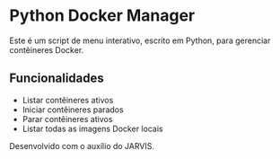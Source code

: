 # Python Docker Manager

Este é um script de menu interativo, escrito em Python, para gerenciar contêineres Docker.

## Funcionalidades
- Listar contêineres ativos
- Iniciar contêineres parados
- Parar contêineres ativos
- Listar todas as imagens Docker locais

Desenvolvido com o auxílio do JARVIS.
